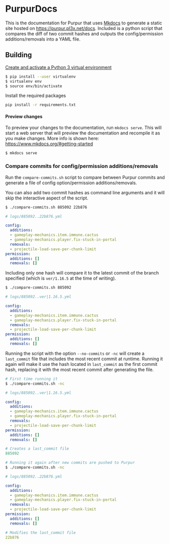 # PurpurDocs

This is the documentation for Purpur that uses [Mkdocs](https://github.com/mkdocs/mkdocs) to generate a static site hosted on https://purpur.pl3x.net/docs. Included is a python script that compares the diff of two commit hashes and outputs the config/permission additions/removals into a YAML file.

## Building

[Create and activate a Python 3 virtual environment](https://docs.python.org/3/tutorial/venv.html)
```sh
$ pip install --user virtualenv
$ virtualenv env
$ source env/bin/activate
```

Install the required packages
```sh
pip install -r requirements.txt
```

#### Preview changes

To preview your changes to the documentation, run `mkdocs serve`. This will start a web server that will preview the documentation and recompile it as you make changes. More info is shown here: https://www.mkdocs.org/#getting-started
```sh
$ mkdocs serve
```

### Compare commits for config/permission additions/removals

Run the `compare-commits.sh` script to compare between Purpur commits and generate a file of config option/permission additions/removals. 

You can also add two commit hashes as command line arguments and it will skip the interactive aspect of the script.

```sh
$ ./compare-commits.sh 885092 22b876
```

```yml
# logs/885092..22b876.yml

config:
  additions:
  - gameplay-mechanics.item.immune.cactus
  - gameplay-mechanics.player.fix-stuck-in-portal
  removals:
  - projectile-load-save-per-chunk-limit
permission:
  additions: []
  removals: []
```


Including only one hash will compare it to the latest commit of the branch specified (which is `ver/1.16.5` at the time of writing).

```sh
$ ./compare-commits.sh 885092
```

```yml
# logs/885092..ver|1.16.5.yml

config:
  additions:
  - gameplay-mechanics.item.immune.cactus
  - gameplay-mechanics.player.fix-stuck-in-portal
  removals:
  - projectile-load-save-per-chunk-limit
permission:
  additions: []
  removals: []
```

Running the script with the option `--no-commits` or `-nc` will create a `last_commit` file that includes the most recent commit at runtime. Running it again will make it use the hash located in `last_commit` as the first commit hash, replacing it with the most recent commit after generating the file.

```sh
# First time running it
$ ./compare-commits.sh -nc
```

```yml
# logs/885092..ver|1.16.5.yml

config:
  additions:
  - gameplay-mechanics.item.immune.cactus
  - gameplay-mechanics.player.fix-stuck-in-portal
  removals:
  - projectile-load-save-per-chunk-limit
permission:
  additions: []
  removals: []
```

```yml
# Creates a last_commit file
885092
```



```sh
# Running it again after new commits are pushed to Purpur
$ ./compare-commits.sh -nc
```

```yml
# logs/885092..22b876.yml

config:
  additions:
  - gameplay-mechanics.item.immune.cactus
  - gameplay-mechanics.player.fix-stuck-in-portal
  removals:
  - projectile-load-save-per-chunk-limit
permission:
  additions: []
  removals: []
```

```yml
# Modifies the last_commit file
22b876
```
